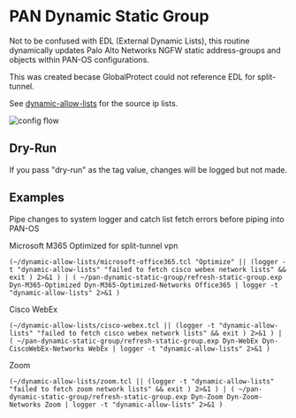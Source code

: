 # PAN Dynamic Static Group

Not to be confused with EDL (External Dynamic Lists), this routine dynamically updates Palo Alto Networks NGFW static address-groups and objects within PAN-OS configurations.

This was created becase GlobalProtect could not reference EDL for split-tunnel.

See [dynamic-allow-lists](https://github.com/nabbi/dynamic-allow-lists) for the source ip lists.

![config flow](https://raw.githubusercontent.com/nabbi/pan-ts-agent-discovery/master/flow.png)

## Dry-Run

If you pass "dry-run" as the tag value, changes will be logged but not made.

## Examples

Pipe changes to system logger and catch list fetch errors before piping into PAN-OS

Microsoft M365 Optimized for split-tunnel vpn

```shell
(~/dynamic-allow-lists/microsoft-office365.tcl "Optimize" || (logger -t "dynamic-allow-lists" "failed to fetch cisco webex network lists" && exit ) 2>&1 ) | ( ~/pan-dynamic-static-group/refresh-static-group.exp Dyn-M365-Optimized Dyn-M365-Optimized-Networks Office365 | logger -t "dynamic-allow-lists" 2>&1 )
```

Cisco WebEx

```shell
(~/dynamic-allow-lists/cisco-webex.tcl || (logger -t "dynamic-allow-lists" "failed to fetch cisco webex network lists" && exit ) 2>&1 ) | ( ~/pan-dynamic-static-group/refresh-static-group.exp Dyn-WebEx Dyn-CiscoWebEx-Networks WebEx | logger -t "dynamic-allow-lists" 2>&1 )
```

Zoom

```shell
(~/dynamic-allow-lists/zoom.tcl || (logger -t "dynamic-allow-lists" "failed to fetch zoom network lists" && exit ) 2>&1 ) | ( ~/pan-dynamic-static-group/refresh-static-group.exp Dyn-Zoom Dyn-Zoom-Networks Zoom | logger -t "dynamic-allow-lists" 2>&1 )
```
